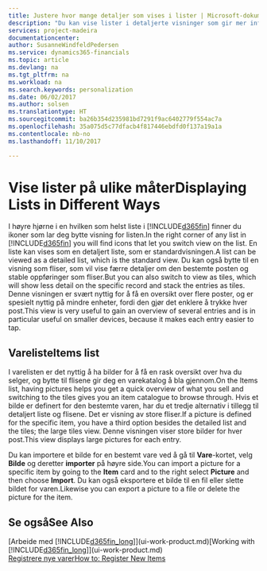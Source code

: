 ```yaml
---
title: Justere hvor mange detaljer som vises i lister | Microsoft-dokumentasjon
description: "Du kan vise lister i detaljerte visninger som gir mer informasjon, eller som fliser som det går raskt å se gjennom."
services: project-madeira
documentationcenter: 
author: SusanneWindfeldPedersen
ms.service: dynamics365-financials
ms.topic: article
ms.devlang: na
ms.tgt_pltfrm: na
ms.workload: na
ms.search.keywords: personalization
ms.date: 06/02/2017
ms.author: solsen
ms.translationtype: HT
ms.sourcegitcommit: ba26b354d235981bd7291f9ac6402779f554ac7a
ms.openlocfilehash: 35a075d5c77dfacb4f817446ebdfd0f137a19a1a
ms.contentlocale: nb-no
ms.lasthandoff: 11/10/2017

---
```

# <a name="displaying-lists-in-different-ways"></a><span data-ttu-id="aab3e-103">Vise lister på ulike måter</span><span class="sxs-lookup"><span data-stu-id="aab3e-103">Displaying Lists in Different Ways</span></span>
<span data-ttu-id="aab3e-104">I høyre hjørne i en hvilken som helst liste i [!INCLUDE[d365fin](includes/d365fin_md.md)] finner du ikoner som lar deg bytte visning for listen.</span><span class="sxs-lookup"><span data-stu-id="aab3e-104">In the right corner of any list in [!INCLUDE[d365fin](includes/d365fin_md.md)] you will find icons that let you switch view on the list.</span></span> <span data-ttu-id="aab3e-105">En liste kan vises som en detaljert liste, som er standardvisningen.</span><span class="sxs-lookup"><span data-stu-id="aab3e-105">A list can be viewed as a detailed list, which is the standard view.</span></span> <span data-ttu-id="aab3e-106">Du kan også bytte til en visning som fliser, som vil vise færre detaljer om den bestemte posten og stable oppføringer som fliser.</span><span class="sxs-lookup"><span data-stu-id="aab3e-106">But you can also switch to view as tiles, which will show less detail on the specific record and stack the entries as tiles.</span></span> <span data-ttu-id="aab3e-107">Denne visningen er svært nyttig for å få en oversikt over flere poster, og er spesielt nyttig på mindre enheter, fordi den gjør det enklere å trykke hver post.</span><span class="sxs-lookup"><span data-stu-id="aab3e-107">This view is very useful to gain an overview of several entries and is in particular useful on smaller devices, because it makes each entry easier to tap.</span></span>

## <a name="items-list"></a><span data-ttu-id="aab3e-108">Vareliste</span><span class="sxs-lookup"><span data-stu-id="aab3e-108">Items list</span></span>
<span data-ttu-id="aab3e-109">I varelisten er det nyttig å ha bilder for å få en rask oversikt over hva du selger, og bytte til flisene gir deg en varekatalog å bla gjennom.</span><span class="sxs-lookup"><span data-stu-id="aab3e-109">On the Items list, having pictures helps you get a quick overview of what you sell and switching to the tiles gives you an item catalogue to browse through.</span></span> <span data-ttu-id="aab3e-110">Hvis et bilde er definert for den bestemte varen, har du et tredje alternativ i tillegg til detaljert liste og flisene. Det er visning av store fliser.</span><span class="sxs-lookup"><span data-stu-id="aab3e-110">If a picture is defined for the specific item, you have a third option besides the detailed list and the tiles; the large tiles view.</span></span> <span data-ttu-id="aab3e-111">Denne visningen viser store bilder for hver post.</span><span class="sxs-lookup"><span data-stu-id="aab3e-111">This view displays large pictures for each entry.</span></span>

<span data-ttu-id="aab3e-112">Du kan importere et bilde for en bestemt vare ved å gå til **Vare**-kortet, velg **Bilde** og deretter **importer** på høyre side.</span><span class="sxs-lookup"><span data-stu-id="aab3e-112">You can import a picture for a specific item by going to the **Item** card and to the right select **Picture** and then choose **Import**.</span></span> <span data-ttu-id="aab3e-113">Du kan også eksportere et bilde til en fil eller slette bildet for varen.</span><span class="sxs-lookup"><span data-stu-id="aab3e-113">Likewise you can export a picture to a file or delete the picture for the item.</span></span>  

## <a name="see-also"></a><span data-ttu-id="aab3e-114">Se også</span><span class="sxs-lookup"><span data-stu-id="aab3e-114">See Also</span></span>
<span data-ttu-id="aab3e-115">[Arbeide med [!INCLUDE[d365fin_long](includes/d365fin_long_md.md)]](ui-work-product.md)</span><span class="sxs-lookup"><span data-stu-id="aab3e-115">[Working with [!INCLUDE[d365fin_long](includes/d365fin_long_md.md)]](ui-work-product.md)</span></span>  
[<span data-ttu-id="aab3e-116">Registrere nye varer</span><span class="sxs-lookup"><span data-stu-id="aab3e-116">How to: Register New Items</span></span>](inventory-how-register-new-items.md)  


